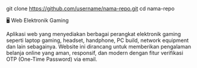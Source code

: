 git clone https://github.com/username/nama-repo.git
cd nama-repo


🖥️ Web Elektronik Gaming

Aplikasi web yang menyediakan berbagai perangkat elektronik gaming seperti laptop gaming, headset, handphone, PC build, network equipment dan lain sebagainya.
Website ini dirancang untuk memberikan pengalaman belanja online yang aman, responsif, dan modern dengan fitur verifikasi OTP (One-Time Password) via email.


